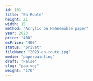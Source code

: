 ```yaml
---
id: 101
title: "En Route"
height: 21
width: 15
method: "Acrylic on Hahnemühle paper"
year: 2023
price: "400"
exPrice: "400"
status: "privat"
fileName: "2023-en-route.jpg"
medie: "paperpainting"
draft: "False"
slug: "paa-vej"
weight: "170"
---
```

